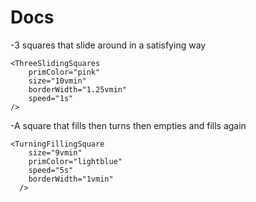 # Docs
-3 squares that slide around in a satisfying way
```
<ThreeSlidingSquares
	primColor="pink"
	size="10vmin"
	borderWidth="1.25vmin"
	speed="1s"
/>
```
-A square that fills then turns then empties and fills again
```
<TurningFillingSquare
    size="9vmin"
    primColor="lightblue"
    speed="5s"
    borderWidth="1vmin"
  />
```
